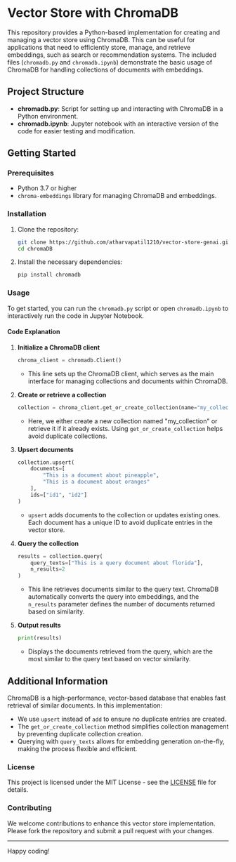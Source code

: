 # Vector Store with ChromaDB

This repository provides a Python-based implementation for creating and managing a vector store using ChromaDB. This can be useful for applications that need to efficiently store, manage, and retrieve embeddings, such as search or recommendation systems. The included files (`chromadb.py` and `chromadb.ipynb`) demonstrate the basic usage of ChromaDB for handling collections of documents with embeddings.

## Project Structure

- **chromadb.py**: Script for setting up and interacting with ChromaDB in a Python environment.
- **chromadb.ipynb**: Jupyter notebook with an interactive version of the code for easier testing and modification.

## Getting Started

### Prerequisites

- Python 3.7 or higher
- `chroma-embeddings` library for managing ChromaDB and embeddings.

### Installation

1. Clone the repository:
    ```bash
    git clone https://github.com/atharvapatil1210/vector-store-genai.git
    cd chromaDB
    ```

2. Install the necessary dependencies:
    ```bash
    pip install chromadb
    ```

### Usage

To get started, you can run the `chromadb.py` script or open `chromadb.ipynb` to interactively run the code in Jupyter Notebook.

#### Code Explanation

1. **Initialize a ChromaDB client**
   ```python
   chroma_client = chromadb.Client()
   ```
   - This line sets up the ChromaDB client, which serves as the main interface for managing collections and documents within ChromaDB.

2. **Create or retrieve a collection**
   ```python
   collection = chroma_client.get_or_create_collection(name="my_collection")
   ```
   - Here, we either create a new collection named "my_collection" or retrieve it if it already exists. Using `get_or_create_collection` helps avoid duplicate collections.

3. **Upsert documents**
   ```python
   collection.upsert(
       documents=[
           "This is a document about pineapple",
           "This is a document about oranges"
       ],
       ids=["id1", "id2"]
   )
   ```
   - `upsert` adds documents to the collection or updates existing ones. Each document has a unique ID to avoid duplicate entries in the vector store.

4. **Query the collection**
   ```python
   results = collection.query(
       query_texts=["This is a query document about florida"],
       n_results=2
   )
   ```
   - This line retrieves documents similar to the query text. ChromaDB automatically converts the query into embeddings, and the `n_results` parameter defines the number of documents returned based on similarity.

5. **Output results**
   ```python
   print(results)
   ```
   - Displays the documents retrieved from the query, which are the most similar to the query text based on vector similarity.

## Additional Information

ChromaDB is a high-performance, vector-based database that enables fast retrieval of similar documents. In this implementation:
- We use `upsert` instead of `add` to ensure no duplicate entries are created.
- The `get_or_create_collection` method simplifies collection management by preventing duplicate collection creation.
- Querying with `query_texts` allows for embedding generation on-the-fly, making the process flexible and efficient.

### License

This project is licensed under the MIT License - see the [LICENSE](LICENSE) file for details.

### Contributing

We welcome contributions to enhance this vector store implementation. Please fork the repository and submit a pull request with your changes.

-----------------------------------------------------------------------------------------------------------------------------

Happy coding!
